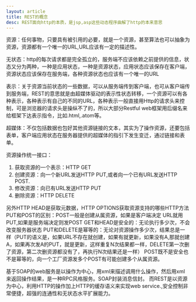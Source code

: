 ```yaml
---
layout: article
title: REST的概念
desc: REST面向http的本质，是jsp,asp这些动态程序曲解了http的本来意思
---
```


资源：任何事物，只要具有被引用的必要，就是一个资源，甚至算法也可以抽象为资源，资源都有一个唯一的URL,URL应该有一定的描述性。
 
无状态：http的每次请求都是完全孤立的，服务端不应该依赖之前提供的信息，状态又分为两种，一种是应用状态，一种是资源状态，应用状态应该保存在客户端，资源状态应该保存在服务端，各种资源状态也应该有一个唯一的URL
 
表示：关于资源当前状态的一些数据，可以从服务端传到客户端，也可从客户端传到服务端，REST的意思就是由超媒体驱动的表示性状态转移，一个资源可以有各种表示，各种表示有自己的不同的URL，各种表示一般直接用Http的请求头来控制，可是浏览器的请求头是操纵不了的，所以大部分Restful web框架用后缀名来给框架下达表示指令，比如.html,.atom等。
 
超媒体：不仅包括数据也包好其他资源链接的文本，其实为了操作资源，还要包括表单，客户端应用状态在服务器提供的超媒体的指引下发生变迁，通过链接和表单。
 
资源操作统一接口：

1. 获取资源的一个表示：HTTP GET
2. 创建资源：向一个新URL发送HTTP PUT,或者向一个已有URL发送HTTP POST.
3. 修改资源：向已有URL发送HTTP PUT
4. 删除资源：HTTP DELETE

另外HTTP HEAD是获取元数据，HTTP OPTIONS获取资源支持的哪些HTTP方法
PUT和POST的区别：POST一般是创建从属资源，如果是客户端决定 URL就用PUT,如果是服务端决定则发POST
GET和HEAD是安全的：无论执行多少次，不会改变服务器状态
PUT和DELETE是幂等的：无论对资源操作多少次，结果总是一样（PUT的语义是，如果URL不存在就创建，如果有就更新，如果没有A,那就创建A，如果再次发A的PUT，就是更新，这样重复N次结果都一样，DELETE第一次删了资源，第二次删资源都没有了，再执行N次结果还是一样）
POST既不是安全也不是幂等的，向一个工厂资源发多个POST有可能创建多个从属资源。
 
基于SOAP的web服务是以操作为中心，用xml来描述调用什么操作，然后用xml来返回操作结果，是一种RPC风格服务。SOAP封装消息信封。
而REST是以资源为中心，利用HTTP的操作加上HTTP的缓存语义来实现web service.,安全控制非常便捷，超强的连通性和无状态水平扩展能力。

